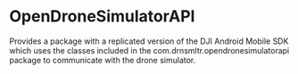 # OpenDroneSimulatorAPI

Provides a package with a replicated version of the DJI Android Mobile SDK which uses the classes included in the com.drnsmltr.opendronesimulatorapi package to communicate with the drone simulator.